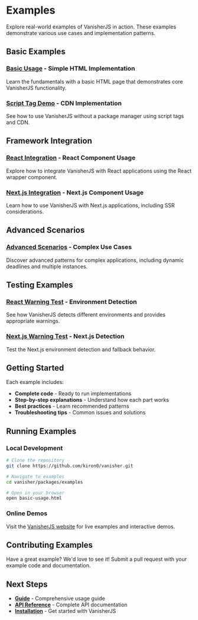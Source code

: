 # Examples

Explore real-world examples of VanisherJS in action. These examples demonstrate various use cases and implementation patterns.

## Basic Examples

### [Basic Usage](/examples/basic-usage) - Simple HTML Implementation

Learn the fundamentals with a basic HTML page that demonstrates core VanisherJS functionality.

### [Script Tag Demo](/examples/script-tag-demo) - CDN Implementation

See how to use VanisherJS without a package manager using script tags and CDN.

## Framework Integration

### [React Integration](/examples/react) - React Component Usage

Explore how to integrate VanisherJS with React applications using the React wrapper component.

### [Next.js Integration](/examples/next) - Next.js Component Usage

Learn how to use VanisherJS with Next.js applications, including SSR considerations.

## Advanced Scenarios

### [Advanced Scenarios](/examples/advanced) - Complex Use Cases

Discover advanced patterns for complex applications, including dynamic deadlines and multiple instances.

## Testing Examples

### [React Warning Test](/examples/react-warning-test) - Environment Detection

See how VanisherJS detects different environments and provides appropriate warnings.

### [Next.js Warning Test](/examples/nextjs-warning-test) - Next.js Detection

Test the Next.js environment detection and fallback behavior.

## Getting Started

Each example includes:

- **Complete code** - Ready to run implementations
- **Step-by-step explanations** - Understand how each part works
- **Best practices** - Learn recommended patterns
- **Troubleshooting tips** - Common issues and solutions

## Running Examples

### Local Development

```bash
# Clone the repository
git clone https://github.com/kiron0/vanisher.git

# Navigate to examples
cd vanisher/packages/examples

# Open in your browser
open basic-usage.html
```

### Online Demos

Visit the [VanisherJS website](https://vanisher.js.org) for live examples and interactive demos.

## Contributing Examples

Have a great example? We'd love to see it! Submit a pull request with your example code and documentation.

## Next Steps

- **[Guide](/guide/introduction)** - Comprehensive usage guide
- **[API Reference](/api/core-api)** - Complete API documentation
- **[Installation](/guide/installation)** - Get started with VanisherJS
